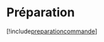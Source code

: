 # Préparation

[!include[preparationcommande](preparation.preparationcommande.autogen.md)]











































































































































